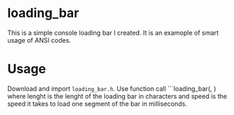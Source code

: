 # loading_bar
This is a simple console loading bar I created. It is an examople of smart usage of ANSI codes.
# Usage
Download and import ```loading_bar.h```. Use function call ```loading_bar(<lenght>, <speed>) where lenght is the lenght of the loading bar in characters and speed is the speed it takes to load one segment of the bar in milliseconds. 
